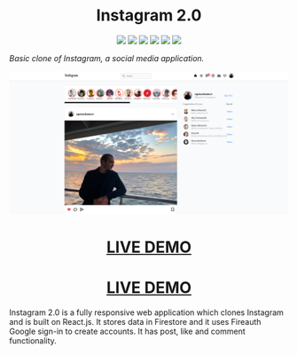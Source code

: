 <!-- BIG CENTERED HEADING -->
<h1 align="center">Instagram 2.0</h1>

<!-- ICONS -->
<p align="center">
<img src="https://img.shields.io/badge/-React.Js-61DAFB?logo=react&logoColor=white&style=for-the-badge&logoWidth=20" >
<img src="https://img.shields.io/badge/-Next.Js-000000?logo=nextdotjs&logoColor=white&style=for-the-badge&logoWidth=20" >
<img src="https://img.shields.io/badge/-Firebase-FFCA28?logo=firebase&logoColor=white&style=for-the-badge&logoWidth=20" >
<img src="https://img.shields.io/badge/-TailwindCSS-06B6D4?logo=tailwindcss&logoColor=white&style=for-the-badge&logoWidth=20" >
<img src="https://img.shields.io/badge/-Recoil-3578e5?logoColor=white&style=for-the-badge&logoWidth=20">
<img src="https://img.shields.io/tokei/lines/github/gyunbie/instagram-2?style=for-the-badge" >
</p>

<!-- SUMMARY -->
_Basic clone of Instagram, a social media application._

<!-- SCREENSHOT & LIVE DEMO -->
<p align="center">
<img src="https://github.com/Gyunbie/instagram-2/blob/main/public/images/Instagram.png">
<h1 align="center"><a href="https://instagram-2-eta.vercel.app">LIVE DEMO</a></h1>
</p>

<!-- DESCRIPTION -->
<h1 align="center"><a href="https://instagram-2-eta.vercel.app">LIVE DEMO</a></h1>
Instagram 2.0 is a fully responsive web application which clones Instagram and is built on React.js. It stores data in Firestore and it uses Fireauth Google sign-in to create accounts. It has post, like and comment functionality. 


<!--  -->
<!--  -->
<!--  -->
<!--  -->
<!--  -->
<!--  -->

